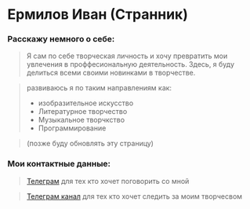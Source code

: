 # Ермилов Иван (Странник)

### Расскажу немного о себе:
> Я сам по себе творческая личность и хочу превратить мои увлечения в проффесиональную деятельность.
> Здесь, я буду делиться всеми своими новинками в творчестве.

> развиваюсь я по таким направлениям как:
> * изобразительное искусство
> * Литературное творчество
> * Музыкальное творчкство
> * Программирование

> (позже буду обновлять эту страницу)

### Мои контактные данные:
> [Телеграм](https://t.me/NoneLovelyNL)
> для тех кто хочет поговорить со мной

> [Телеграм канал](https://t.me/NoneLovely)
> для тех кто хочет следить за моим творчесвом
